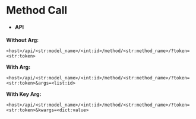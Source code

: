 # Method Call
- #### API
<b>Without Arg:</b>
```
<host>/api/<str:model_name>/<int:id>/method/<str:method_name>/?token=<str:token>
```
<b>With Arg:</b>
```
<host>/api/<str:model_name>/<int:id>/method/<str:method_name>/?token=<str:token>&args=<list:id>
```
<b>With Key Arg:</b>
```
<host>/api/<str:model_name>/<int:id>/method/<str:method_name>/?token=<str:token>&kwargs=<dict:value>
```
